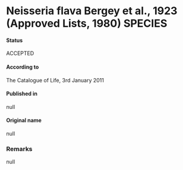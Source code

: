 Neisseria flava Bergey et al., 1923 (Approved Lists, 1980) SPECIES
=======

#### Status
ACCEPTED

#### According to
The Catalogue of Life, 3rd January 2011

#### Published in
null

#### Original name
null

### Remarks
null